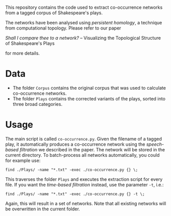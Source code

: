 This repository contains the code used to extract co-occurrence networks
from a tagged corpus of Shakespeare's plays.

The networks have been analysed using *persistent homology*, a technique
from computational topology. Please refer to our paper

*Shall I compare thee to a network?* &ndash; Visualizing the Topological Structure of Shakespeare's Plays

for more details.

# Data

* The folder `Corpus` contains the original corpus that was used to
  calculate co-occurrence networks.
* The folder `Plays` contains the corrected variants of the plays,
  sorted into three broad categories.

# Usage

The main script is called `co-occurrence.py`. Given the filename of
a tagged play, it automatically produces a co-occurrence network using
the *speech-based filtration* we described in the paper. The network
will be stored in the current directory. To batch-process all networks
automatically, you could for example use:

    find ./Plays/ -name "*.txt" -exec ./co-occurrence.py {} \;

This traverses the folder `Plays` and executes the extraction script for
every file. If you want the *time-based filtration* instead, use the
parameter `-t`, i.e.:

    find ./Plays/ -name "*.txt" -exec ./co-occurrence.py {} -t \;

Again, this will result in a set of networks. Note that all existing
networks will be overwritten in the current folder.
